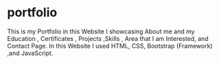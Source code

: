 # portfolio
This is my Portfolio in this Website I showcasing About me and my Education , Certificates , Projects ,Skills , Area that I am Interested, and Contact Page. In this Website I used HTML, CSS, Bootstrap (Framework) ,and JavaScript.
